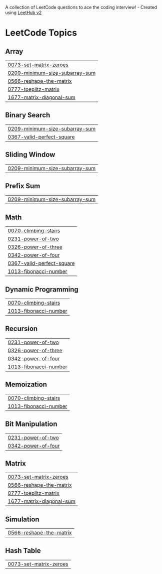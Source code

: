 A collection of LeetCode questions to ace the coding interview! - Created using [LeetHub v2](https://github.com/arunbhardwaj/LeetHub-2.0)
<!---LeetCode Topics Start-->
# LeetCode Topics
## Array
|  |
| ------- |
| [0073-set-matrix-zeroes](https://github.com/Sudheer-kumar1/leetcode/tree/master/0073-set-matrix-zeroes) |
| [0209-minimum-size-subarray-sum](https://github.com/Sudheer-kumar1/leetcode/tree/master/0209-minimum-size-subarray-sum) |
| [0566-reshape-the-matrix](https://github.com/Sudheer-kumar1/leetcode/tree/master/0566-reshape-the-matrix) |
| [0777-toeplitz-matrix](https://github.com/Sudheer-kumar1/leetcode/tree/master/0777-toeplitz-matrix) |
| [1677-matrix-diagonal-sum](https://github.com/Sudheer-kumar1/leetcode/tree/master/1677-matrix-diagonal-sum) |
## Binary Search
|  |
| ------- |
| [0209-minimum-size-subarray-sum](https://github.com/Sudheer-kumar1/leetcode/tree/master/0209-minimum-size-subarray-sum) |
| [0367-valid-perfect-square](https://github.com/Sudheer-kumar1/leetcode/tree/master/0367-valid-perfect-square) |
## Sliding Window
|  |
| ------- |
| [0209-minimum-size-subarray-sum](https://github.com/Sudheer-kumar1/leetcode/tree/master/0209-minimum-size-subarray-sum) |
## Prefix Sum
|  |
| ------- |
| [0209-minimum-size-subarray-sum](https://github.com/Sudheer-kumar1/leetcode/tree/master/0209-minimum-size-subarray-sum) |
## Math
|  |
| ------- |
| [0070-climbing-stairs](https://github.com/Sudheer-kumar1/leetcode/tree/master/0070-climbing-stairs) |
| [0231-power-of-two](https://github.com/Sudheer-kumar1/leetcode/tree/master/0231-power-of-two) |
| [0326-power-of-three](https://github.com/Sudheer-kumar1/leetcode/tree/master/0326-power-of-three) |
| [0342-power-of-four](https://github.com/Sudheer-kumar1/leetcode/tree/master/0342-power-of-four) |
| [0367-valid-perfect-square](https://github.com/Sudheer-kumar1/leetcode/tree/master/0367-valid-perfect-square) |
| [1013-fibonacci-number](https://github.com/Sudheer-kumar1/leetcode/tree/master/1013-fibonacci-number) |
## Dynamic Programming
|  |
| ------- |
| [0070-climbing-stairs](https://github.com/Sudheer-kumar1/leetcode/tree/master/0070-climbing-stairs) |
| [1013-fibonacci-number](https://github.com/Sudheer-kumar1/leetcode/tree/master/1013-fibonacci-number) |
## Recursion
|  |
| ------- |
| [0231-power-of-two](https://github.com/Sudheer-kumar1/leetcode/tree/master/0231-power-of-two) |
| [0326-power-of-three](https://github.com/Sudheer-kumar1/leetcode/tree/master/0326-power-of-three) |
| [0342-power-of-four](https://github.com/Sudheer-kumar1/leetcode/tree/master/0342-power-of-four) |
| [1013-fibonacci-number](https://github.com/Sudheer-kumar1/leetcode/tree/master/1013-fibonacci-number) |
## Memoization
|  |
| ------- |
| [0070-climbing-stairs](https://github.com/Sudheer-kumar1/leetcode/tree/master/0070-climbing-stairs) |
| [1013-fibonacci-number](https://github.com/Sudheer-kumar1/leetcode/tree/master/1013-fibonacci-number) |
## Bit Manipulation
|  |
| ------- |
| [0231-power-of-two](https://github.com/Sudheer-kumar1/leetcode/tree/master/0231-power-of-two) |
| [0342-power-of-four](https://github.com/Sudheer-kumar1/leetcode/tree/master/0342-power-of-four) |
## Matrix
|  |
| ------- |
| [0073-set-matrix-zeroes](https://github.com/Sudheer-kumar1/leetcode/tree/master/0073-set-matrix-zeroes) |
| [0566-reshape-the-matrix](https://github.com/Sudheer-kumar1/leetcode/tree/master/0566-reshape-the-matrix) |
| [0777-toeplitz-matrix](https://github.com/Sudheer-kumar1/leetcode/tree/master/0777-toeplitz-matrix) |
| [1677-matrix-diagonal-sum](https://github.com/Sudheer-kumar1/leetcode/tree/master/1677-matrix-diagonal-sum) |
## Simulation
|  |
| ------- |
| [0566-reshape-the-matrix](https://github.com/Sudheer-kumar1/leetcode/tree/master/0566-reshape-the-matrix) |
## Hash Table
|  |
| ------- |
| [0073-set-matrix-zeroes](https://github.com/Sudheer-kumar1/leetcode/tree/master/0073-set-matrix-zeroes) |
<!---LeetCode Topics End-->